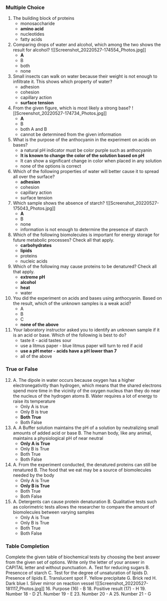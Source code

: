 ### Multiple Choice
1. The building block of proteins
	* monosaccharide
	* **amino acid**
	* nucleotides
	* fatty acids
2. Comparing drops of water and alcohol, which among the two shows the result for alcohol?
![[Screenshot_20220527-174554_Photos.jpg]]
	- **A**
	- B
	- both
	- none
3. Small insects can walk on water because their weight is not enough to infiltrate it. This shows which property of water?
	* adhesion
	* cohesion
	* capillary action
	* **surface tension**
4. From the given figure, which is most likely a strong base?
![[Screenshot_20220527-174734_Photos.jpg]]
	- **A**
	- B
	- both A and B
	- cannot be determined from the given information
5. What is the purpose of the anthocyanin in the experiment on acids on bases?
	- a natural pH indicator must be color purple such as anthocyanin
	- **It is known to change the color of the solution based on pH**
	- It can show a significant change in color when placed in any solution
	- none of the options is correct
6. Which of the following properties of water will better cause it to spread all over the surface?
	- **adhesion**
	- cohesion
	- capillary action
	- surface tension
7. Which sample shows the absence of starch?
![[Screenshot_20220527-175043_Photos.jpg]]
	- **A**
	- B
	- none
	- information is not enough to determine the presence of starch
8. Which of the following biomolecules is important for energy storage for future metabolic processes? Check all that apply.
	- **carbohydrates**
	- **lipids**
	- proteins
	- nucleic acids
9. Which of the following may cause proteins to be denatured? Check all that apply.
	- **extreme pH**
	- **alcohol**
	- **heat**
	- water
10. You did the experiment on acids and bases using anthocyanin. Based on the result, which of the unknown samples is a weak acid?
	- A
	- B
	- C
	- **none of the above**
11. Your laboratory instructor asked you to identify an unknown sample if it is an acid or base. Which of the following is best to do?
	- taste it - acid tastes sour
	- use a litmus paper - blue litmus paper will turn to red if acid
	- **use a pH meter - acids have a pH lower than 7**
	- all of the above

### True or False
12. A. The dipole in water occurs because oxygen has a higher electronegativitly than hydrogen, which means that the shared electrons spend more time in the vicinity of the oxygen nucleus than they do near the nucleus of the hydrogen atoms
	B. Water requires a lot of energy to raise its temperature
	- Only A is true
	- Only B is true
	- **Both True**
	- Both False
13. A. A Buffer solution maintains the pH of a solution by neutralizing small amounts of added acid or base
	B. The human body, like any animal, maintains a physiological pH of near neutral
	- **Only A is True**
	- Only B is True
	- Both True
	- Both False
14. A. From the experiment conducted, the denatured proteins can still be renatured
	B. The food that we eat may be a source of biomolecules needed by the body
	- Only A is True
	- **Only B is True**
	- Both True
	- Both False
15. A. Detergents can cause protein denaturation
	B. Qualitative tests such as colorimetric tests allows the researcher to compare the amount of biomolecules between varying samples
	- Only A is True
	- Only B is True
	- Both True
	- Both False

### Table Completion
Complete the given table of biochemical tests by choosing the best answer from the given set of options. Write only the letter of your answer in CAPITAL letter and without punctuation. 
	A. Test for reducing sugars
	B. Presencce of starch
	C. Test for the degree of unsaturation of lipids
	D. Presence of lipids
	E. Translucent spot
	F. Yellow precipitate
	G. Brick red
	H. Dark blue
	I. Silver mirror on reaction vessel
![[Screenshot_20220527-181117_Photos.jpg]]
16. Purpose (16)
	- B
18. Positive result (17)
	- H
19. Number 18
	- D
21. Number 19
	- E
23. Number 20
	- A
25. Number 21
	- G